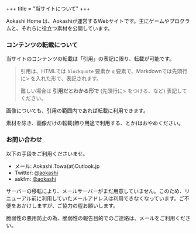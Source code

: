 +++
title = "当サイトについて"
+++

Aokashi Home は、Aokashiが運営するWebサイトです。主にゲームやプログラムと、それらに役立つ素材を公開しています。

### コンテンツの転載について

当サイトのコンテンツの転載は「引用」の表記に限り、転載が可能です。

> 引用は、HTMLでは <code>blockquote</code> 要素か <code>q</code> 要素で、Markdownでは先頭行に> を入れた形で、表記されます。
>
> 難しい場合は **引用だとわかる形で** (先頭行に> をつける、など) 表記してください。

画像についても、引用の範囲内であれば転載に利用できます。

<aside class="note is-warn">
  <p>素材を除き、画像だけの転載(飾り用途で利用する、とか)はおやめください。</p>
</aside>

### お問い合わせ

以下の手段をご利用くださいませ。

 - メール: Aokashi.Towa(at)Outlook.jp
 - Twitter: <a href="https://twitter.com/aokashi" title="Aokashi(あおかし)(@aokashi)">@aokashi</a>
 - askfm: <a href="https://ask.fm/aokashi" title="Aokashi(@aokashi)">@aokashi</a>

<aside class="note is-notice"> <p>サーバーの移転により、メールサーバーがまだ用意していません。このため、リニューアル前に利用していたメールアドレスは利用できなくなっています。ご不便をおかけしますが、ご協力の程お願いします。</p> </aside>

<aside class="note is-warn"> <p>脆弱性の悪用防止の為、脆弱性の報告目的でのご連絡は、メールをご利用ください。</p> </aside>